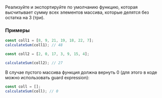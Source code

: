 Реализуйте и экспортируйте по умолчанию функцию, 
которая высчитывает сумму всех элементов массива, 
которые делятся без остатка на 3 (три).

### Примеры

```js
const coll1 = [8, 9, 21, 19, 18, 22, 7];
calculateSum(coll1); // 48

const coll2 = [2, 0, 17, 3, 9, 15, 4];

calculateSum(coll2); // 27
```
В случае пустого массива функция должна вернуть 0 
(для этого в коде можно использовать guard expression):

```js
const coll = [];
calculateSum(coll); // 0
```
